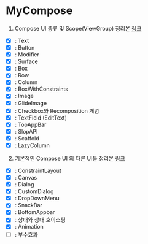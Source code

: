# MyCompose
1. Compose UI 종류 및 Scope(ViewGroup) 정리본 [링크](https://github.com/phael1128/MyCompose/blob/main/ComposeStudy/app/src/main/java/com/example/component/ui/component1/INDEX01.md)
- [x] : Text
- [x] : Button
- [x] : Modifier
- [x] : Surface
- [x] : Box
- [x] : Row
- [x] : Column
- [x] : BoxWithConstraints
- [x] : Image
- [x] : GlideImage
- [x] : Checkbox와 Recomposition 개념
- [x] : TextField (EditText)
- [x] : TopAppBar
- [x] : SlopAPI
- [x] : Scaffold
- [x] : LazyColumn

2. 기본적인 Compose UI 외 다른 UI들 정리본 [링크](https://github.com/phael1128/MyCompose/blob/main/ComposeStudy/app/src/main/java/com/example/component/ui/component2/INDEX02.md)
- [x] : ConstraintLayout
- [x] : Canvas
- [x] : Dialog
- [x] : CustomDialog
- [x] : DropDownMenu
- [x] : SnackBar
- [x] : BottomAppbar
- [x] : 상태와 상태 호이스팅
- [x] : Animation
- [ ] : 부수효과
